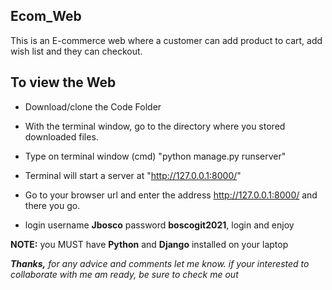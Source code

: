 ## Ecom_Web
This is an E-commerce web where a customer can add product to cart, add wish list and they can checkout.

## To view the Web
* Download/clone the Code Folder
* With the terminal window, go to the directory where you stored downloaded files.
* Type on terminal window (cmd) "python manage.py runserver"
* Terminal will start a server at "http://127.0.0.1:8000/"
* Go to your browser url and enter the address http://127.0.0.1:8000/ and there you go.

* login username **Jbosco** password **boscogit2021**, login and enjoy 

**NOTE:** you MUST have **Python** and **Django** installed on your laptop

***Thanks,** for any advice and comments let me know. if your interested to collaborate with me am ready, be sure to check me out*
